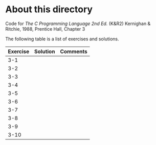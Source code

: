 # About this directory 
Code for _The C Programming Language 2nd Ed._ (K&R2) Kernighan & Ritchie, 1988, Prentice Hall, Chapter 3

The following table is a list of exercises and solutions.

|Exercise|Solution|Comments|
|--------|--------|--------|
|3-1 	 | ||
|3-2  	 | ||
|3-3     | ||
|3-4     | ||
|3-5     | ||
|3-6     | ||
|3-7     | ||
|3-8     | ||
|3-9     | ||
|3-10 	 | ||

